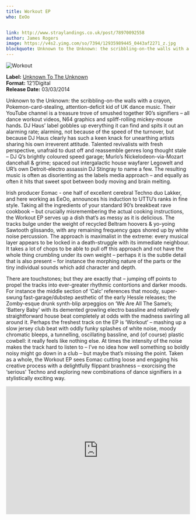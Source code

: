 ```yaml
---
title: Workout EP
who: EeOo


link: http://www.straylandings.co.uk/post/78970092558
author: James Rogers
image: https://v4s2.yimg.com/so/7394/12935989445_0443af2271_z.jpg
blockquote: Unknown to the Unknown: the scribbling-on-the walls with a crayon, Pokemon-card-stealing, attention-deficit kid of UK dance music. Their YouTube channel is a treasure trove of smushed together 90’s signifiers – all dance workout videos, N64 graphics and spliff-rolling mickey-mouse hands. DJ Haus’ label gobbles up everything it can find and spits it out an alarming rate; alarming, not because of the speed of the turnover, but because DJ Haus clearly has such a keen knack for unearthing artists sharing his own irreverent attitude.
---
```


![Workout](https://v4s2.yimg.com/so/7305/12936124033_070e036387_t.jpg)

**Label:** [Unknown To The Unknown](https://soundcloud.com/hothausrecs)
<br>**Format:** 12”/Digital
<br>**Release Date:** 03/03/2014

Unknown to the Unknown: the scribbling-on-the walls with a crayon, Pokemon-card-stealing, attention-deficit kid of UK dance music. Their YouTube channel is a treasure trove of smushed together 90’s signifiers – all dance workout videos, N64 graphics and spliff-rolling mickey-mouse hands. DJ Haus’ label gobbles up everything it can find and spits it out an alarming rate; alarming, not because of the speed of the turnover, but because DJ Haus clearly has such a keen knack for unearthing artists sharing his own irreverent attitude. Talented revivalists with fresh perspective, unafraid to dust off and reassemble genres long thought stale – DJ Q’s brightly coloured speed garage; Murlo’s Nickelodeon-via-Mozart dancehall & grime; spaced out intergalactic house wayfarer Legowelt and UR’s own Detroit-electro assassin DJ Stingray to name a few. The resulting music is often as disorienting as the labels media approach – and equally as often it hits that sweet spot between body moving and brain melting. 

Irish producer Eomac - one half of excellent cerebral Techno duo Lakker, and here working as EeOo, announces his induction to UTTU’s ranks in fine style. Taking all the ingredients of your standard 90’s breakbeat rave cookbook – but crucially misremembering the actual cooking instructions, the Workout EP serves up a dish that’s as messy as it is delicious. The tracks bulge under the weight of recycled Beltram hoovers & yo-yoing Sawtooth glissando, with any remaining frequency gaps shored up by white noise percussion. The approach is maximalist in the extreme: every musical layer appears to be locked in a death-struggle with its immediate neighbour. It takes a lot of chops to be able to pull off this approach and not have the whole thing crumbling under its own weight – perhaps it is the subtle detail that is also present – for instance the morphing nature of the parts or the tiny individual sounds which add character and depth.

There are touchstones; but they are exactly that – jumping off points to propel the tracks into ever-greater rhythmic contortions and darker moods. For instance the middle section of ‘Calc’ references that moody, super-swung fast-garage/dubstep aesthetic of the early Hessle releases; the Zomby-esque drunk synth-blip arpeggios on ‘We Are All The Same’s; ‘Battery Baby’ with its demented growling electro bassline and relatively straightforward house beat completely at odds with the madness swirling all around it. Perhaps the freshest track on the EP is ‘Workout’ – mashing up a slow jersey club beat with oddly funky splashes of white noise, moody chromatic bleeps, a tunnelling, oscillating bassline, and (of course) plastic cowbell: it really feels like nothing else. At times the intensity of the noise makes the track hard to listen to – I’ve no idea how well something so boldly noisy might go down in a club – but maybe that’s missing the point. Taken as a whole, the Workout EP sees Eomac cutting loose and engaging his creative process with a delightfully flippant brashness – exorcising the ‘serious’ Techno and exploring new combinations of dance signifiers in a stylistically exciting way.

<iframe frameborder="no" height="350" scrolling="no" src="https://w.soundcloud.com/player/?url=https%3A//api.soundcloud.com/playlists/23035754&amp;color=ff5500&amp;auto_play=false&amp;hide_related=false&amp;show_artwork=true" width="100%"></iframe>
